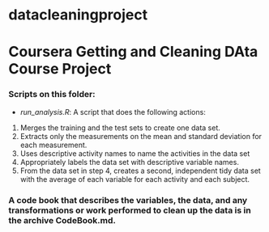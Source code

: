 # datacleaningproject
# Coursera Getting and Cleaning DAta Course Project
### Scripts on this folder:
* _run_analysis.R_: A script that does the following actions:
1. Merges the training and the test sets to create one data set.
2. Extracts only the measurements on the mean and standard deviation for each measurement.
3. Uses descriptive activity names to name the activities in the data set
4. Appropriately labels the data set with descriptive variable names.
5. From the data set in step 4, creates a second, independent tidy data set with the average of each variable for each activity and each subject.
### A code book that describes the variables, the data, and any transformations or work performed to clean up the data is in the archive CodeBook.md.
